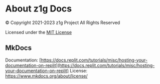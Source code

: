 # About z1g Docs

&copy; Copyright 2021-2023 z1g Project All Rights Reserved

Licensed under the [MIT License](https://z1g-project.repl.co/copyright/licenses/MIT/)

## MkDocs

Documentation: [https://docs.replit.com/tutorials/misc/hosting-your-documentation-on-replit](https://docs.replit.com/tutorials/misc/hosting-your-documentation-on-replit)
License: https://www.mkdocs.org/about/license/
